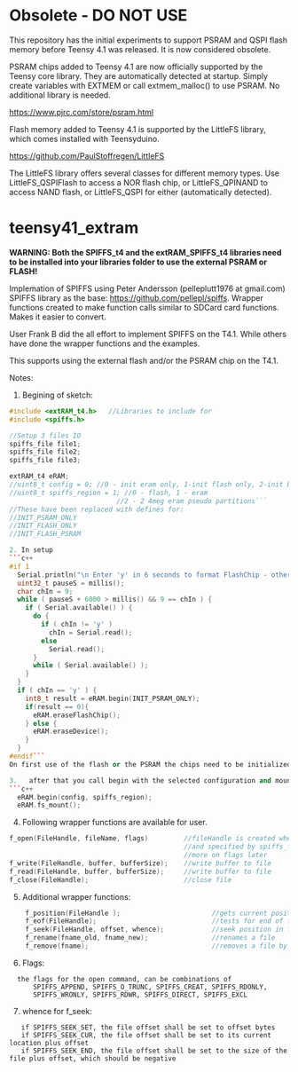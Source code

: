 # Obsolete - DO NOT USE

This repository has the initial experiments to support PSRAM and QSPI flash memory
before Teensy 4.1 was released.  It is now considered obsolete.

PSRAM chips added to Teensy 4.1 are now officially supported by the Teensy core
library.  They are automatically detected at startup.  Simply create variables
with EXTMEM or call extmem_malloc() to use PSRAM.  No additional library is needed.

https://www.pjrc.com/store/psram.html

Flash memory added to Teensy 4.1 is supported by the LittleFS library, which comes
installed with Teensyduino.

https://github.com/PaulStoffregen/LittleFS

The LittleFS library offers several classes for different memory types.  Use
LittleFS_QSPIFlash to access a NOR flash chip, or LittleFS_QPINAND to access NAND
flash, or LittleFS_QSPI for either (automatically detected).


# teensy41_extram

**WARNING: Both the SPIFFS_t4 and the extRAM_SPIFFS_t4 libraries need to be installed into your libraries folder to use the external PSRAM or FLASH!**

Implemation of SPIFFS using Peter Andersson (pelleplutt1976 at gmail.com) SPIFFS library as the base: https://github.com/pellepl/spiffs.  Wrapper functions created to make function calls similar to SDCard card functions.  Makes it easier to convert.

User Frank B did the all effort to implement SPIFFS on the T4.1. While others have done the wrapper functions and the examples.

This supports using the external flash and/or the PSRAM chip on the T4.1.

Notes:
1. Begining of sketch:
```c++
#include <extRAM_t4.h>   //Libraries to include for 
#include <spiffs.h>

//Setup 3 files IO
spiffs_file file1;
spiffs_file file2;
spiffs_file file3;

extRAM_t4 eRAM;
//uint8_t config = 0; //0 - init eram only, 1-init flash only, 2-init both
//uint8_t spiffs_region = 1; //0 - flash, 1 - eram
                           //2 - 2 4meg eram pseudo partitions```
//These have been replaced with defines for:
//INIT_PSRAM_ONLY
//INIT_FLASH_ONLY
//INIT_FLASH_PSRAM                           

2. In setup
```c++
#if 1
  Serial.println("\n Enter 'y' in 6 seconds to format FlashChip - other to skip");
  uint32_t pauseS = millis();
  char chIn = 9;
  while ( pauseS + 6000 > millis() && 9 == chIn ) {
    if ( Serial.available() ) {
      do {
        if ( chIn != 'y' )
          chIn = Serial.read();
        else
          Serial.read();
      }
      while ( Serial.available() );
    }
  }
  if ( chIn == 'y' ) {
    int8_t result = eRAM.begin(INIT_PSRAM_ONLY);
    if(result == 0){
      eRAM.eraseFlashChip();
    } else {
      eRAM.eraseDevice();
    }
  }
#endif```
On first use of the flash or the PSRAM the chips need to be initialized.  This allows the user to select if they want to initialize or not.

3.   after that you call begin with the selected configuration and mount the file system.
```c++
  eRAM.begin(config, spiffs_region);
  eRAM.fs_mount();
  ```
4. Following wrapper functions are available for user.
```c++
f_open(FileHandle, fileName, flags)         //fileHandle is created when you call this function and
                                            //and specified by spiffs_file FileHandle after the include statements
                                            //more on flags later
f_write(FileHandle, buffer, bufferSize);    //write buffer to file
f_read(FileHandle, buffer, bufferSize);     //write buffer to file
f_close(FileHandle);                        //close file
```
5.  Additional wrapper functions:
```c++
	f_position(FileHandle );                       //gets current position in file
	f_eof(FileHandle);                             //tests for end of file 
	f_seek(FileHandle, offset, whence);            //seek position in file
	f_rename(fname_old, fname_new);                //renames a file
	f_remove(fname);                               //removes a file by filename from the File System
```

6.  Flags:
```
  the flags for the open command, can be combinations of
      SPIFFS_APPEND, SPIFFS_O_TRUNC, SPIFFS_CREAT, SPIFFS_RDONLY,
      SPIFFS_WRONLY, SPIFFS_RDWR, SPIFFS_DIRECT, SPIFFS_EXCL
 ```
 
 7. whence for f_seek:
 ```
    if SPIFFS_SEEK_SET, the file offset shall be set to offset bytes
    if SPIFFS_SEEK_CUR, the file offset shall be set to its current location plus offset
    if SPIFFS_SEEK_END, the file offset shall be set to the size of the file plus offset, which should be negative
  ```
